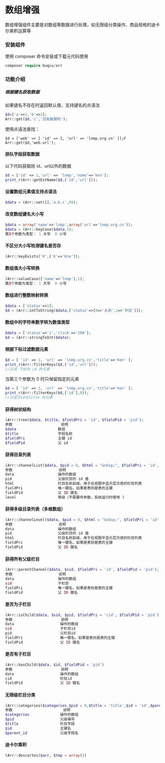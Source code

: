# 数组增强
数组增强组件主要是对数组等数据进行处理，如无限级分类操作、商品规格的迪卡尔乘积运算等

### 安装组件

使用 composer 命令安装或下载元代码使用

```php
composer require buqiu/arr
```

### 功能介绍

##### 根据键名获取数据

如果键名不存在时返回默认值，支持键名的点语法
```php
$d=['a'=>1,'b'=>2];
Arr::get($d,'c','没有数据哟');
```
使用点语法查找：
```
$d = ['web' => [ 'id' => 1, 'url' => 'lnmp.org.cn' ]];F
Arr::get($d,'web.url');
```

#### 排队字段获取数据
以下代码获取除 id、url以外的数据

```php
$d = ['id' => 1,'url' => 'lnmp','name'=>'ken'];
print_r(Arr::getExtName($d,['id','url']));
```

#### 设置数组元素值支持点语法

```php
$data = (Arr::set([],'a.b.c',99);
```

#### 改变数组键名大小写

```php
$data = array('name'=>'lnmp',array('url'=>'lnmp.org.cn'));
$data = (Arr::keyCase($data,1); 
第2个参数为类型： 1 大写  0 小写
```

#### 不区分大小写检测键名是否存

```php
(Arr::keyExists('K',['K'=>'Kne']);
```

#### 数组值大小写转换

```php
(Arr::valueCase(['name'=>'lnmp'],1); 
第2个参数为类型： 1 大写  0 小写
```

#### 数组进行整数映射转换

```php
$data = ['status'=>1];
$d = (Arr::intToString($data,['status'=>[0=>'关闭',1=>'开启']]); 
```

#### 数组中的字符串数字转为数值类型

```php
$data = ['status'=>'1','click'=>'200'];
$d = (Arr::stringToInt($data); 
```

#### 根据下标过滤数据元素

```php
$d = [ 'id' => 1, 'url' => 'lnmp.org.cn','title'=>'Ken' ];
print_r(Arr::filterKeys($d,['id','url']));
//过滤 下标为 id 的元素
```

当第三个参数为 0 时只保留指定的元素
```php
$d = [ 'id' => 1, 'url' => 'lnmp.org.cn','title'=>'ken' ];
print_r(Arr::filterKeys($d,['id'],0));
//只显示id与title 的元素
```

#### 获得树状结构

```php
(Arr::tree($data, $title, $fieldPri = 'id', $fieldPid = 'pid');
参数                   	说明
$data                 	数组
$title                	字段名称
$fieldPri             	主键 id
$fieldPid             	父 id
```

#### 获得目录列表

```php
(Arr::channelList($data, $pid = 0, $html = "&nbsp;", $fieldPri = 'id', $fieldPid = 'pid', $level = 1);
参数                     说明 
data                 	操作的数组
pid                  	父级栏目的 id 值
html                	栏目名称前缀，用于在视图中显示层次感的栏目列表 
fieldPri              	唯一键名，如果是表则是表的主键
fieldPid              	父 ID 键名
level                 	等级（不需要传参数，系统运行时使用 ) 
```

#### 获得多级目录列表（多维数组）

```php
(Arr::channelLevel($data, $pid = 0, $html = "&nbsp;", $fieldPri = 'id', $fieldPid = 'pid') 
参数                     说明
data                    操作的数组
pid                     父级栏目的 id 值
html                    栏目名称前缀，用于在视图中显示层次感的栏目列表
fieldPri                唯一键名，如果是表则是表的主键
fieldPid                父 ID 键名
```

#### 获得所有父级栏目

```php
(Arr::parentChannel($data, $sid, $fieldPri = 'id', $fieldPid = 'pid');
参数                     说明
data                    操作的数组
sid                     子栏目
fieldPri                唯一键名，如果是表则是表的主键
fieldPid                父 ID 键名

```

#### 是否为子栏目

```php
(Arr::isChild($data, $sid, $pid, $fieldPri = 'cid', $fieldPid = 'pid')
参数                      说明
data                     操作的数组
sid                      子栏目id
pid                      父栏目id
fieldPri                 唯一键名，如果是表则是表的主键
fieldPid                 父 ID 键名
```

#### 是否有子栏目

```php
(Arr::hasChild($data, $id, $fieldPid = 'pid')
参数                      说明
data                     操作的数组
cid                      栏目id
fieldPid                 父 ID 键名
```

#### 无限级栏目分类

```php
(Arr::categories($categories,$pid = 0,$title = 'title',$id = 'id',$parent_id = 'parent_id')
参数						 说明
$categories				 操作的数组
$pid					 父级编号
$title                   栏目字段
$id						 主键名
$parent_id				 父级字段名
```

#### 迪卡尔乘积

```php
(Arr::descartes($arr, $tmp = array())
```

